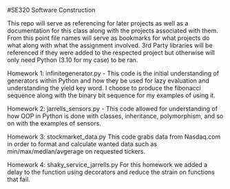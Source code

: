 #SE320 Software Construction

This repo will serve as referencing for later projects as well as a documentation for this class along with the projects associated with them.
From this point file names will serve as bookmarks for what projects do what along with what the assignment involved. 3rd Party libraries will be referenced if they were added to the respected project but otherwise will only need Python (3.10 for my case) to be ran.

Homework 1:
infinitegenerator.py - 
This code is the initial understanding of generators within Python and how they be used      for lazy evaluation and understanding the yield key word. I choose to produce the            fibonacci sequence along with the binary bit sequence for my examples of using it.

Homework 2:
jarrells_sensors.py - 
This code allowed for understanding of how OOP in Python is done with classes, inheritance, polymorphism, and so on with the examples of sensors. 

Homework 3: 
stockmarket_data.py
This code grabs data from Nasdaq.com in order to format and calculate wanted data such as min/max/median/avgerage on requested tickers.

Homework 4:
shaky_service_jarrells.py
For this homework we added a delay to the function using decorators and reduce the strain on functions that fail.
